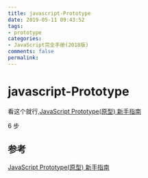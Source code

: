 ```yaml
---
title: javascript-Prototype
date: 2019-05-11 09:43:52
tags:
- prototype
categories:
- JavaScript完全手册(2018版)
comments: false
permalink:
---
```


# javascript-Prototype

看这个就行,[JavaScript Prototype(原型) 新手指南](https://www.html.cn/archives/10022)

6 步

## 参考

[JavaScript Prototype(原型) 新手指南](https://www.html.cn/archives/10022)
